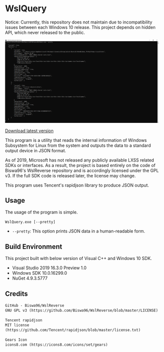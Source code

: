 # WslQuery

Notice: Currently, this repository does not maintain due to incompatibility issues between each Windows 10 release. This project depends on hidden API, which never released to the public.

![WslQuery Screenshot](Screenshot.png)

[Download latest version](https://github.com/rkttu/WslQuery/releases/latest/download/WslQuery.exe)

This program is a utility that reads the internal information of Windows Subsystem for Linux from the system and outputs the data to a standard output device in JSON format.

As of 2019, Microsoft has not released any publicly available LXSS related SDKs or interfaces. As a result, the project is based entirely on the code of Biswa96's WslReverse repository and is accordingly licensed under the GPL v3. If the full SDK code is released later, the license may change.

This program uses Tencent's rapidjson library to produce JSON output.

## Usage

The usage of the program is simple.

`WslQuery.exe [--pretty]`

* `--pretty`: This option prints JSON data in a human-readable form.

## Build Environment

This project built with below version of Visual C++ and Windows 10 SDK.

- Visual Studio 2019 16.3.0 Preview 1.0
- Windows SDK 10.0.16299.0
- NuGet 4.9.3.5777

## Credits

```
GitHub - Biswa96/WslReverse
GNU GPL v3 (https://github.com/Biswa96/WslReverse/blob/master/LICENSE)

Tencent rapidjson
MIT license (https://github.com/Tencent/rapidjson/blob/master/license.txt)

Gears Icon
icons8.com (https://icons8.com/icons/set/gears)
```
